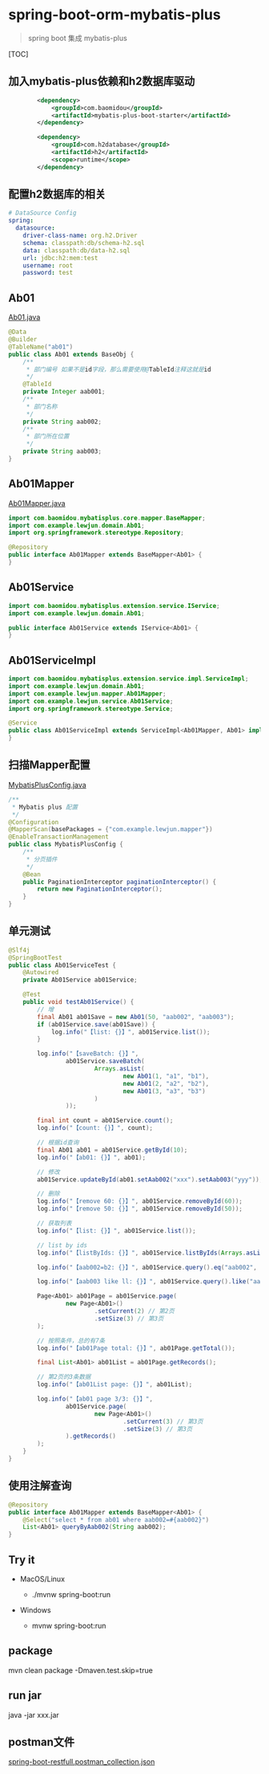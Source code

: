 # spring-boot-orm-mybatis-plus

> spring boot 集成 mybatis-plus

[TOC]

## 加入mybatis-plus依赖和h2数据库驱动

```xml
        <dependency>
            <groupId>com.baomidou</groupId>
            <artifactId>mybatis-plus-boot-starter</artifactId>
        </dependency>

        <dependency>
            <groupId>com.h2database</groupId>
            <artifactId>h2</artifactId>
            <scope>runtime</scope>
        </dependency>
```

## 配置h2数据库的相关

```yaml
# DataSource Config
spring:
  datasource:
    driver-class-name: org.h2.Driver
    schema: classpath:db/schema-h2.sql
    data: classpath:db/data-h2.sql
    url: jdbc:h2:mem:test
    username: root
    password: test
```

## Ab01

[Ab01.java](src/main/java/com/example/lewjun/domain/Ab01.java)
```java
@Data
@Builder
@TableName("ab01")
public class Ab01 extends BaseObj {
    /**
     * 部门编号 如果不是id字段，那么需要使用@TableId注释这就是id
     */
    @TableId
    private Integer aab001;
    /**
     * 部门名称
     */
    private String aab002;
    /**
     * 部门所在位置
     */
    private String aab003;
}
```

## Ab01Mapper

[Ab01Mapper.java](src/main/java/com/example/lewjun/mapper/Ab01Mapper.java)

```java
import com.baomidou.mybatisplus.core.mapper.BaseMapper;
import com.example.lewjun.domain.Ab01;
import org.springframework.stereotype.Repository;

@Repository
public interface Ab01Mapper extends BaseMapper<Ab01> {
}
```

## Ab01Service

```java
import com.baomidou.mybatisplus.extension.service.IService;
import com.example.lewjun.domain.Ab01;

public interface Ab01Service extends IService<Ab01> {
}
```

## Ab01ServiceImpl

```java
import com.baomidou.mybatisplus.extension.service.impl.ServiceImpl;
import com.example.lewjun.domain.Ab01;
import com.example.lewjun.mapper.Ab01Mapper;
import com.example.lewjun.service.Ab01Service;
import org.springframework.stereotype.Service;

@Service
public class Ab01ServiceImpl extends ServiceImpl<Ab01Mapper, Ab01> implements Ab01Service {
}
```

## 扫描Mapper配置

[MybatisPlusConfig.java](src/main/java/com/example/lewjun/config/MybatisPlusConfig.java)

```java
/**
 * Mybatis plus 配置
 */
@Configuration
@MapperScan(basePackages = {"com.example.lewjun.mapper"})
@EnableTransactionManagement
public class MybatisPlusConfig {
    /**
     * 分页插件
     */
    @Bean
    public PaginationInterceptor paginationInterceptor() {
        return new PaginationInterceptor();
    }
}
```

## 单元测试

```java
@Slf4j
@SpringBootTest
public class Ab01ServiceTest {
    @Autowired
    private Ab01Service ab01Service;

    @Test
    public void testAb01Service() {
        // 增
        final Ab01 ab01Save = new Ab01(50, "aab002", "aab003");
        if (ab01Service.save(ab01Save)) {
            log.info("【list: {}】", ab01Service.list());
        }

        log.info("【saveBatch: {}】",
                ab01Service.saveBatch(
                        Arrays.asList(
                                new Ab01(1, "a1", "b1"),
                                new Ab01(2, "a2", "b2"),
                                new Ab01(3, "a3", "b3")
                        )
                ));

        final int count = ab01Service.count();
        log.info("【count: {}】", count);

        // 根据id查询
        final Ab01 ab01 = ab01Service.getById(10);
        log.info("【ab01: {}】", ab01);

        // 修改
        ab01Service.updateById(ab01.setAab002("xxx").setAab003("yyy"));

        // 删除
        log.info("【remove 60: {}】", ab01Service.removeById(60));
        log.info("【remove 50: {}】", ab01Service.removeById(50));

        // 获取列表
        log.info("【list: {}】", ab01Service.list());

        // list by ids
        log.info("【listByIds: {}】", ab01Service.listByIds(Arrays.asList(20, 30, 40, 50, 60)));

        log.info("【aab002=b2: {}】", ab01Service.query().eq("aab002", "a2").count());

        log.info("【aab003 like ll: {}】", ab01Service.query().like("aab003", "LL").list());

        Page<Ab01> ab01Page = ab01Service.page(
                new Page<Ab01>()
                        .setCurrent(2) // 第2页
                        .setSize(3) // 第3页
        );

        // 按照条件，总的有7条
        log.info("【ab01Page total: {}】", ab01Page.getTotal());

        final List<Ab01> ab01List = ab01Page.getRecords();

        // 第2页的3条数据
        log.info("【ab01List page: {}】", ab01List);

        log.info("【ab01 page 3/3: {}】",
                ab01Service.page(
                        new Page<Ab01>()
                                .setCurrent(3) // 第3页
                                .setSize(3) // 第3页
                ).getRecords()
        );
    }
}
```

## 使用注解查询

```java
@Repository
public interface Ab01Mapper extends BaseMapper<Ab01> {
    @Select("select * from ab01 where aab002=#{aab002}")
    List<Ab01> queryByAab002(String aab002);
}
```



## Try it

* MacOS/Linux
    * ./mvnw spring-boot:run

* Windows
    * mvnw spring-boot:run

## package

mvn clean package -Dmaven.test.skip=true

## run jar

java -jar xxx.jar

## postman文件

[spring-boot-restfull.postman_collection.json](doc/spring-boot-restfull.postman_collection.json)